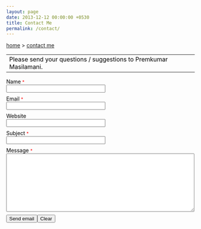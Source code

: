 ```yaml
---
layout: page
date: 2013-12-12 00:00:00 +0530
title: Contact Me
permalink: /contact/
---
```

<span><a href="{{ site.url }}">home</a>&nbsp;&gt;&nbsp;<a href="{{ site.url }}/contact">contact me</a></span>

<form action="http://www.emailmeform.com/builder/form/bi73zffJbc078cHP6p6fhfr" enctype="multipart/form-data" id="emf-form" method="post" target="_self">
<table bgcolor="transparent" border="0" cellpadding="2" cellspacing="0" style="text-align: left;">
<tbody>
<tr>
<td colspan="2"><span style="color: black; ">Please send your questions / suggestions to Premkumar Masilamani.</span></td></tr>
</tbody></table>
</form>
<span style="color: black;  ">Name</span>
<span style="color: red;"><small>*</small></span>
<br />
<input class="validate[required]" id="element_0" name="element_0" size="30" type="text" value="" /><br />
<div style="color: black; padding-bottom: 8px;">
</div>
<span style="color: black;  ">Email</span>
<span style="color: red;"><small>*</small></span>
<br />
<input class="validate[required,custom[email]]" id="element_1" name="element_1" size="30" type="text" value="" /><br />
<div style="color: black; padding-bottom: 8px;">
<small><span style=""></span></small></div>
<span style="color: black;  ">Website</span>
<span style="color: red;"><small></small></span>
<br />
<input class="validate[optional,funcCall[url_ex,optional]]" id="element_2" name="element_2" size="30" type="text" value="" /><br />
<div style="color: black; padding-bottom: 8px;">
<small><span style=""></span></small></div>
<span style="color: black;  ">Subject</span>
<span style="color: red;"><small>*</small></span>
<br />
<input class="validate[required]" id="element_3" name="element_3" size="30" type="text" value="" /><br />
<div style="color: black; padding-bottom: 8px;">
<small><span style=""></span></small></div>
<span style="color: black;  ">Message</span>
<span style="color: red;"><small>*</small></span>
<br />
<textarea class="validate[required] " cols="60" id="element_4" name="element_4" rows="10"></textarea><br />
<div style="color: black; padding-bottom: 8px;">
<small><span style=""></span></small></div>
<input name="element_counts" type="hidden" value="5" />
<input name="embed" type="hidden" value="forms" /><input type="submit" value="Send email" /><input type="reset" value="Clear" />
<br />
<br />
<div style="margin-top: 18px; text-align: left;">
<div>
</div>
</div>
